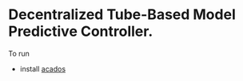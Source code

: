 # Decentralized Tube-Based Model Predictive Controller.


To run

- install [acados](src/mpc/README.md)